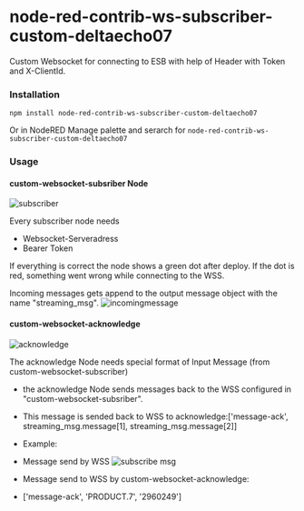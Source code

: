 # node-red-contrib-ws-subscriber-custom-deltaecho07

Custom Websocket for connecting to ESB with help of Header with Token and X-ClientId.

### Installation

```
npm install node-red-contrib-ws-subscriber-custom-deltaecho07
```

Or in NodeRED Manage palette and serarch for `node-red-contrib-ws-subscriber-custom-deltaecho07`

### Usage

#### custom-websocket-subsriber Node

![subscriber](docs/subscriber.png)

Every subscriber node needs

- Websocket-Serveradress
- Bearer Token

If everything is correct the node shows a green dot after deploy. If the dot is red, something went wrong while connecting to the WSS.

Incoming messages gets append to the output message object with the name "streaming_msg".
![incomingmessage](docs/incoming_message.png)

#### custom-websocket-acknowledge

![acknowledge](docs/acknowledge.png)

The acknowledge Node needs special format of Input Message (from custom-websocket-subscriber)

- the acknowledge Node sends messages back to the WSS configured in "custom-websocket-subsriber".
- This message is sended back to WSS to acknowledge:['message-ack', streaming_msg.message[1], streaming_msg.message[2]]

- Example:
- Message send by WSS
  ![subscribe msg](docs/subscriber_msg.png)

- Message send to WSS by custom-websocket-acknowledge:
- ['message-ack', 'PRODUCT.7', '2960249']
